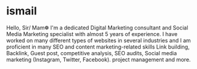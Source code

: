 # ismail
Hello, Sir/ Mam❁ I'm a dedicated Digital Marketing consultant and Social Media Marketing specialist with almost 5 years of experience. I have worked on many different types of websites in several industries and I am proficient in many SEO and content marketing-related skills Link building, Backlink, Guest post, competitive analysis, SEO audits, Social media marketing (Instagram, Twitter, Facebook). project management and more.
